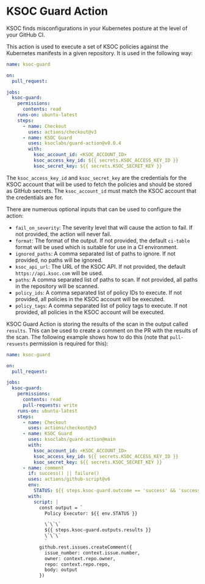# KSOC Guard Action

KSOC finds misconfigurations in your Kubernetes posture at the level of your GitHub CI.

This action is used to execute a set of KSOC policies against the Kubernetes manifests in a given repository. It is used in the following way:

```yaml
name: ksoc-guard

on:
  pull_request:

jobs:
  ksoc-guard:
    permissions:
      contents: read
    runs-on: ubuntu-latest
    steps:
      - name: Checkout
        uses: actions/checkout@v3
      - name: KSOC Guard
        uses: ksoclabs/guard-action@v0.0.4
        with:
          ksoc_account_id: <KSOC_ACCOUNT_ID>
          ksoc_access_key_id: ${{ secrets.KSOC_ACCESS_KEY_ID }}
          ksoc_secret_key: ${{ secrets.KSOC_SECRET_KEY }}
```

The `ksoc_access_key_id` and `ksoc_secret_key` are the credentials for the KSOC account that will be used to fetch the policies and should be stored as GitHub secrets. The `ksoc_account_id` must match the KSOC account that the credentials are for.

There are numerous optional inputs that can be used to configure the action:
- `fail_on_severity`: The severity level that will cause the action to fail. If not provided, the action will never fail.
- `format`: The format of the output. If not provided, the default `ci-table` format will be used which is suitable for use in a CI environment.
- `ignored_paths`: A comma separated list of paths to ignore. If not provided, no paths will be ignored.
- `ksoc_api_url`: The URL of the KSOC API. If not provided, the default `https://api.ksoc.com` will be used.
- `paths`: A comma separated list of paths to scan. If not provided, all paths in the repository will be scanned.
- `policy_ids`: A comma separated list of policy IDs to execute. If not provided, all policies in the KSOC account will be executed.
- `policy_tags`: A comma separated list of policy tags to execute. If not provided, all policies in the KSOC account will be executed.

KSOC Guard Action is storing the results of the scan in the output called `results`. This can be used to create a comment on the PR with the results of the scan. The following example shows how to do this (note that `pull-resuests` permission is required for this):

```yaml
name: ksoc-guard

on:
  pull_request:

jobs:
  ksoc-guard:
    permissions:
      contents: read
      pull-requests: write
    runs-on: ubuntu-latest
    steps:
      - name: Checkout
        uses: actions/checkout@v3
      - name: KSOC Guard
        uses: ksoclabs/guard-action@main
        with:
          ksoc_account_id: <KSOC_ACCOUNT_ID>
          ksoc_access_key_id: ${{ secrets.KSOC_ACCESS_KEY_ID }}
          ksoc_secret_key: ${{ secrets.KSOC_SECRET_KEY }}
      - name: comment
        if: success() || failure()
        uses: actions/github-script@v6
        env:
          STATUS: ${{ steps.ksoc-guard.outcome == 'success' && 'success ✅' || 'failure ❌' }}
        with:
          script: |
            const output = `
              Policy Executor: ${{ env.STATUS }}

              \`\`\`
              ${{ steps.ksoc-guard.outputs.results }}
              \`\`\`
              `
            github.rest.issues.createComment({
              issue_number: context.issue.number,
              owner: context.repo.owner,
              repo: context.repo.repo,
              body: output
            })
```
